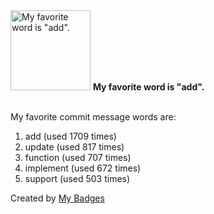 <img src="https://my-badges.github.io/my-badges/favorite-word.png" alt="My favorite word is &quot;add&quot;." title="My favorite word is &quot;add&quot;." width="128">
<strong>My favorite word is &quot;add&quot;.</strong>
<br><br>

My favorite commit message words are:

1. add (used 1709 times)
2. update (used 817 times)
3. function (used 707 times)
4. implement (used 672 times)
5. support (used 503 times)


Created by <a href="https://github.com/my-badges/my-badges">My Badges</a>